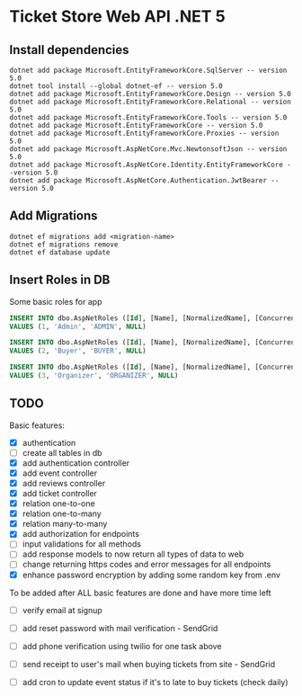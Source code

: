 # Ticket Store Web API .NET 5

## Install dependencies

```console
dotnet add package Microsoft.EntityFrameworkCore.SqlServer -- version 5.0
dotnet tool install --global dotnet-ef -- version 5.0
dotnet add package Microsoft.EntityFrameworkCore.Design -- version 5.0
dotnet add package Microsoft.EntityFrameworkCore.Relational -- version 5.0
dotnet add package Microsoft.EntityFrameworkCore.Tools -- version 5.0
dotnet add package Microsoft.EntityFrameworkCore -- version 5.0
dotnet add package Microsoft.EntityFrameworkCore.Proxies -- version 5.0
dotnet add package Microsoft.AspNetCore.Mvc.NewtonsoftJson -- version 5.0
dotnet add package Microsoft.AspNetCore.Identity.EntityFrameworkCore --version 5.0
dotnet add package Microsoft.AspNetCore.Authentication.JwtBearer --version 5.0
```

## Add Migrations

```console
dotnet ef migrations add <migration-name>
dotnet ef migrations remove
dotnet ef database update
```

## Insert Roles in DB

Some basic roles for app

```sql
INSERT INTO dbo.AspNetRoles ([Id], [Name], [NormalizedName], [ConcurrencyStamp])
VALUES (1, 'Admin', 'ADMIN', NULL)

INSERT INTO dbo.AspNetRoles ([Id], [Name], [NormalizedName], [ConcurrencyStamp])
VALUES (2, 'Buyer', 'BUYER', NULL)

INSERT INTO dbo.AspNetRoles ([Id], [Name], [NormalizedName], [ConcurrencyStamp])
VALUES (3, 'Organizer', 'ORGANIZER', NULL)
```

## TODO

Basic features:

 - [x] authentication
 - [ ] create all tables in db
 - [x] add authentication controller
 - [x] add event controller
 - [x] add reviews controller
 - [x] add ticket controller
 - [x] relation one-to-one
 - [x] relation one-to-many
 - [x] relation many-to-many
 - [x] add authorization for endpoints
 - [ ] input validations for all methods
 - [ ] add response models to now return all types of data to web
 - [ ] change returning https codes and error messages for all endpoints
 - [x] enhance password encryption by adding some random key from .env

To be added after ALL basic features are done and have more time left

- [ ] verify email at signup
- [ ] add reset password with mail verification - SendGrid
- [ ] add phone verification using twilio for one task above
- [ ] send receipt to user's mail when buying tickets from site - SendGrid
- [ ] add cron to update event status if it's to late to buy tickets (check daily)
 